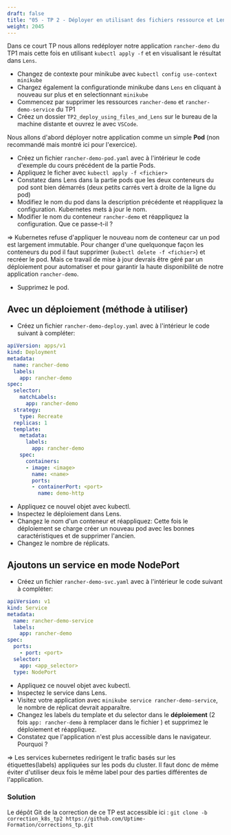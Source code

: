 ```yaml
---
draft: false
title: "05 - TP 2 - Déployer en utilisant des fichiers ressource et Lens"
weight: 2045
---
```


Dans ce court TP nous allons redéployer notre application `rancher-demo` du TP1 mais cette fois en utilisant `kubectl apply -f` et en visualisant le résultat dans `Lens`.

- Changez de contexte pour minikube avec `kubectl config use-context minikube`
- Chargez également la configurationde minikube dans `Lens` en cliquant à nouveau sur plus et en selectionnant `minikube`
- Commencez par supprimer les ressources `rancher-demo` et `rancher-demo-service` du TP1
- Créez un dossier `TP2_deploy_using_files_and_Lens` sur le bureau de la machine distante et ouvrez le avec `VSCode`.

Nous allons d'abord déployer notre application comme un simple **Pod** (non recommandé mais montré ici pour l'exercice).

- Créez un fichier `rancher-demo-pod.yaml` avec à l'intérieur le code d'exemple du cours précédent de la partie Pods.
- Appliquez le ficher avec `kubectl apply -f <fichier>`
- Constatez dans Lens dans la partie pods que les deux conteneurs du pod sont bien démarrés (deux petits carrés vert à droite de la ligne du pod)
- Modifiez le nom du pod dans la description précédente et réappliquez la configuration. Kubernetes mets à jour le nom.
- Modifier le nom du conteneur `rancher-demo` et réappliquez la configuration. Que ce passe-t-il ?

=> Kubernetes refuse d'appliquer le nouveau nom de conteneur car un pod est largement immutable. Pour changer d'une quelquonque façon les conteneurs du pod il faut supprimer (`kubectl delete -f <fichier>`) et recréer le pod. Mais ce travail de mise à jour devrais être géré par un déploiement pour automatiser et pour garantir la haute disponibilité de notre application `rancher-demo`.

- Supprimez le pod.

## Avec un déploiement (méthode à utiliser)

- Créez un fichier `rancher-demo-deploy.yaml` avec à l'intérieur le code suivant à compléter:

```yaml
apiVersion: apps/v1
kind: Deployment
metadata:
  name: rancher-demo
  labels:
    app: rancher-demo
spec:
  selector:
    matchLabels:
      app: rancher-demo
  strategy:
    type: Recreate
  replicas: 1
  template:
    metadata:
      labels:
        app: rancher-demo
    spec:
      containers:
      - image: <image>
        name: <name>
        ports:
        - containerPort: <port>
          name: demo-http
```

- Appliquez ce nouvel objet avec kubectl.
- Inspectez le déploiement dans Lens.
- Changez le nom d'un conteneur et réappliquez: Cette fois le déploiement se charge créer un nouveau pod avec les bonnes caractéristiques et de supprimer l'ancien.
- Changez le nombre de réplicats.

## Ajoutons un service en mode NodePort

- Créez un fichier `rancher-demo-svc.yaml` avec à l'intérieur le code suivant à compléter:

```yaml
apiVersion: v1
kind: Service
metadata:
  name: rancher-demo-service
  labels:
    app: rancher-demo
spec:
  ports:
    - port: <port>
  selector:
    app: <app_selector> 
  type: NodePort
```

- Appliquez ce nouvel objet avec kubectl.
- Inspectez le service dans Lens.
- Visitez votre application avec `minikube service rancher-demo-service`, le nombre de réplicat devrait apparaître.
- Changez les labels du template et du selector dans le **déploiement** (2 fois `app: rancher-demo` à remplacer dans le fichier ) et supprimez le déploiement et réappliquez.
- Constatez que l'application n'est plus accessible dans le navigateur. Pourquoi ?

=> Les services kubernetes redirigent le trafic basés sur les étiquettes(labels) appliquées sur les pods du cluster. Il faut donc de même éviter d'utiliser deux fois le même label pour des parties différentes de l'application.

### Solution

Le dépôt Git de la correction de ce TP est accessible ici : `git clone -b correction_k8s_tp2 https://github.com/Uptime-Formation/corrections_tp.git`
